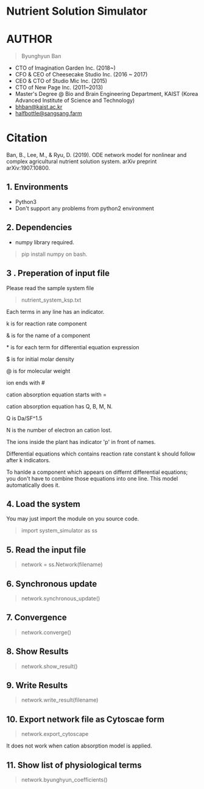 Nutrient Solution Simulator
========================

# AUTHOR
>Byunghyun Ban
* CTO of Imagination Garden Inc. (2018~)
* CFO & CEO of Cheesecake Studio Inc. (2016 ~ 2017)
* CEO & CTO of Studio Mic Inc. (2015)
* CTO of New Page Inc. (2011~2013)
* Master's Degree @ Bio and Brain Engineering Department, KAIST (Korea Advanced Institute of Science and Technology)
* bhban@kaist.ac.kr
* halfbottle@sangsang.farm


# Citation
Ban, B., Lee, M., & Ryu, D. (2019). ODE network model for nonlinear and complex agricultural nutrient solution system. arXiv preprint arXiv:1907.10800.


## 1. Environments
* Python3
* Don't support any problems from python2 environment

## 2. Dependencies
* numpy library required.
> pip install numpy on bash.


## 3 . Preperation of input file
Please read the sample system file
> nutrient_system_ksp.txt

Each terms in any line has an indicator.

k is for reaction rate component

& is for the name of a component

\* is for each term for differential equation expression

$ is for initial molar density

@ is for molecular weight

ion ends with #

cation absorption equation starts with =

cation absorption equation has Q, B, M, N.

Q is Da/SF^1.5

N is the number of electron an cation lost.

The ions inside the plant has indicator 'p' in front of names.


Differential equations which contains reaction rate constant k should follow after k indicators.

To hanlde a component which appears on differnt differential equations; you don't have to combine those equations into one line. This model automatically does it.

## 4. Load the system
You may just import the module on you source code.

>import system_simulator as ss

## 5. Read the input file

> network = ss.Network(filename)

## 6. Synchronous update
>network.synchronous_update()

## 7. Convergence
>network.converge()

## 8. Show Results
>network.show_result()

## 9. Write Results
>network.write_result(filename)

## 10. Export network file as Cytoscae form
>network.export_cytoscape

It does not work when cation absorption model is applied.

## 11. Show list of physiological terms
>network.byunghyun_coefficients()
